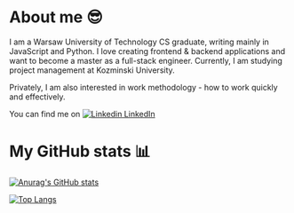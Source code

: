 # About me :sunglasses:

I am a Warsaw University of Technology CS graduate, writing mainly in JavaScript and Python. I love creating frontend & backend applications and want to become a master as a full-stack engineer. Currently, I am studying project management at Kozminski University.

Privately, I am also interested in work methodology - how to work quickly and effectively.

You can find me on [![Linkedin](https://i.stack.imgur.com/gVE0j.png) LinkedIn](https://linkedin.com/in/jtomkiewicz)


# My GitHub stats :bar_chart:

[![Anurag's GitHub stats](https://github-readme-stats.vercel.app/api?username=jtomkiewicz&show_icons=true&theme=dracula)](https://github.com/anuraghazra/github-readme-stats)

[![Top Langs](https://github-readme-stats.vercel.app/api/top-langs/?username=jtomkiewicz&theme=dracula&layout=compact)](https://github.com/anuraghazra/github-readme-stats)

